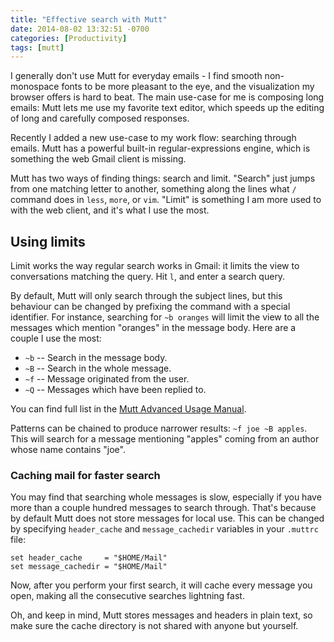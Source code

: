 ```yaml
---
title: "Effective search with Mutt"
date: 2014-08-02 13:32:51 -0700
categories: [Productivity]
tags: [mutt]
---
```


I generally don't use Mutt for everyday emails - I find smooth non-monospace
fonts to be more pleasant to the eye, and the visualization my browser offers
is hard to beat. The main use-case for me is composing long emails: Mutt lets
me use my favorite text editor, which speeds up the editing of long and
carefully composed responses.

Recently I added a new use-case to my work flow: searching through emails.
Mutt has a powerful built-in regular-expressions engine, which is something the
web Gmail client is missing.

Mutt has two ways of finding things: search and limit. "Search" just jumps from
one matching letter to another, something along the lines what `/` command does
in `less`, `more`, or `vim`. "Limit" is something I am more used to with the
web client, and it's what I use the most.

## Using limits

Limit works the way regular search works in Gmail: it limits the view to
conversations matching the query. Hit `l`, and enter a search query.

By default, Mutt will only search through the subject lines, but this behaviour
can be changed by prefixing the command with a special identifier. For
instance, searching for `~b oranges` will limit the view to all the messages
which mention "oranges" in the message body. Here are a couple I use the most:

* `~b` -- Search in the message body.
* `~B` -- Search in the whole message.
* `~f` -- Message originated from the user.
* `~Q` -- Messages which have been replied to.

You can find full list in the [Mutt Advanced Usage Manual][1].

Patterns can be chained to produce narrower results: `~f joe ~B apples`. This
will search for a message mentioning "apples" coming from an author whose name
contains "joe".

### Caching mail for faster search

You may find that searching whole messages is slow, especially if you have more
than a couple hundred messages to search through. That's because by default
Mutt does not store messages for local use. This can be changed by specifying
`header_cache` and `message_cachedir` variables in your `.muttrc` file:

	set header_cache     = "$HOME/Mail"
	set message_cachedir = "$HOME/Mail"

Now, after you perform your first search, it will cache every message you open,
making all the consecutive searches lightning fast.

Oh, and keep in mind, Mutt stores messages and headers in plain text, so make
sure the cache directory is not shared with anyone but yourself.

[1]: http://www.sendmail.org/~ca/email/mutt/manual-4.html#ss4.2
